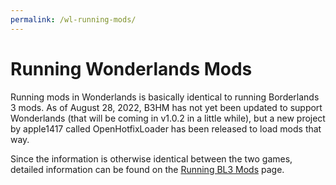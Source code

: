 ```yaml
---
permalink: /wl-running-mods/
---
```

# Running Wonderlands Mods

Running mods in Wonderlands is basically identical to running Borderlands 3
mods.  As of August 28, 2022, B3HM has not yet been updated to support
Wonderlands (that will be coming in v1.0.2 in a little while), but a new
project by apple1417 called OpenHotfixLoader has been released to
load mods that way.

Since the information is otherwise identical between the two games, detailed
information can be found on the [Running BL3 Mods](/bl3-running-mods) page.

